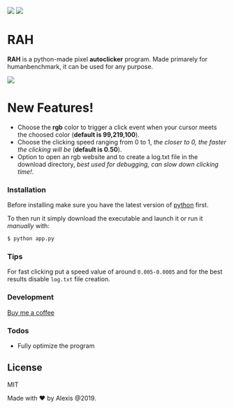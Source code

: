 [![](https://img.shields.io/badge/version-1.0-green)]()
[![](https://img.shields.io/badge/build-prototype-orange)]()

# RAH

**RAH** is a python-made pixel **autoclicker** program. Made primarely for humanbenchmark, it can be used for any purpose.

![](https://i.imgur.com/W5Nkhfl_d.jpg?maxwidth=640&shape=thumb&fidelity=medium)

# New Features!

  - Choose the **rgb** color to trigger a click event when your cursor meets the choosed color (**default is 99,219,100**).
  - Choose the clicking speed ranging from 0 to 1, *the closer to 0, the faster the clicking will be* (**default is 0.50**).
  - Option to open an rgb website and to create a log.txt file in the download directory, *best used for debugging, can slow down clicking time!*.

### Installation
Before installing make sure you have the latest version of [python](https://www.python.org/downloads/) first.

To then run it simply download the executable and launch it or run it *manually* with:

```sh
$ python app.py
```
### Tips
For fast clicking put a speed value of around `0.005-0.0005` and for the best results disable `log.txt` file creation.

### Development

[Buy me a coffee](https://www.buymeacoffee.com/)

### Todos

 - Fully optimize the program

License
----

MIT

Made with ❤️ by Alexis @2019.
